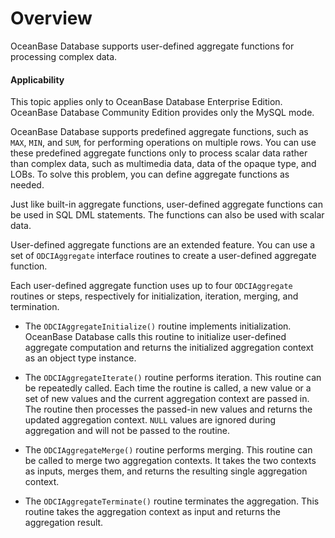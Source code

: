 Overview
=======================

OceanBase Database supports user-defined aggregate functions for processing complex data.

  <main id="notice" >
    <h4>Applicability</h4>
    <p>This topic applies only to OceanBase Database Enterprise Edition. OceanBase Database Community Edition provides only the MySQL mode. </p>
  </main>

OceanBase Database supports predefined aggregate functions, such as `MAX`, `MIN`, and `SUM`, for performing operations on multiple rows. You can use these predefined aggregate functions only to process scalar data rather than complex data, such as multimedia data, data of the opaque type, and LOBs. To solve this problem, you can define aggregate functions as needed.

Just like built-in aggregate functions, user-defined aggregate functions can be used in SQL DML statements. The functions can also be used with scalar data.

User-defined aggregate functions are an extended feature. You can use a set of `ODCIAggregate` interface routines to create a user-defined aggregate function.

Each user-defined aggregate function uses up to four `ODCIAggregate` routines or steps, respectively for initialization, iteration, merging, and termination.

* The `ODCIAggregateInitialize()` routine implements initialization. OceanBase Database calls this routine to initialize user-defined aggregate computation and returns the initialized aggregation context as an object type instance.



* The `ODCIAggregateIterate()` routine performs iteration. This routine can be repeatedly called. Each time the routine is called, a new value or a set of new values and the current aggregation context are passed in. The routine then processes the passed-in new values and returns the updated aggregation context. `NULL` values are ignored during aggregation and will not be passed to the routine.



* The `ODCIAggregateMerge()` routine performs merging. This routine can be called to merge two aggregation contexts. It takes the two contexts as inputs, merges them, and returns the resulting single aggregation context.



* The `ODCIAggregateTerminate()` routine terminates the aggregation. This routine takes the aggregation context as input and returns the aggregation result.





